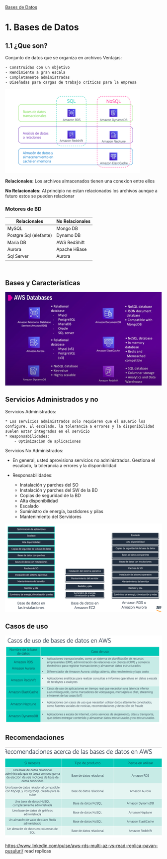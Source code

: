 [Bases de Datos](../../03-Bases_de_Datos/)

# 1. Bases de Datos

## 1.1 ¿Que son?

Conjunto de datos que se organiza en archivos
Ventajas:

    - Construidas con un objetivo
    - Rendimiento a gran escala
    - Completamente administradas
    - Diseñadas para cargas de trabajo críticas para la empresa

![Orden](../00_assets/Bases%20de%20Datos/ordenamiento.png)

**Relacionales:** Los archivos almacenados tienen una conexion entre ellos

**No Relacionales:** Al principio no estan relacionados los archivos aunque a futuro estos se pueden relacionar


### Motores de BD
| Relacionales           | No Relacionales |
|------------------------|-----------------|
| MySQL                  | Mongo DB        |
| Postgre Sql (elefante) | Dynamo DB       |
| Maria DB               | AWS RedShift    |
| Aurora                 | Apache HBase    |
| Sql Server             | Aurora          | 

<br/>

## Bases y Caracteristicas

![Bases y Caracteristicas](../00_assets/Bases%20de%20Datos/distintas%20bd.png)


## Servicios Administrados y no

Servicios Administrados:

    * Los servicios administrados solo requieren que el usuario los configure. El escalado, la tolerancia a errores y la disponibilidad suelen estar integrados en el servicio
    * Responsabilidades:
        - Optimizacion de aplicaciones 

Servicios No Administrados:

* En general, usted aprovisiona servicios no administrados. Gestiona el escalado, la tolerancia a errores y la disponibilidad
* Responsabilidades: 

    - Instalación y parches del SO
    - Instalación y parches del SW de la BD
    - Copias de seguridad de la BD
    - Alta disponibilidad
    - Escalado
    - Suministro de energía, bastidores y pilas
    - Mantenimiento del Servidores

![Bases en](../00_assets/Bases%20de%20Datos/bd_en.png)

## Casos de uso

![Casos de uso](../00_assets/Bases%20de%20Datos/casos%20de%20uso.png)

## Recomendaciones 

![Recomendaciones](../00_assets/Bases%20de%20Datos/Recomendaciones.png)


https://www.linkedin.com/pulse/aws-rds-multi-az-vs-read-replica-pavan-pusuluri/ read replicas
